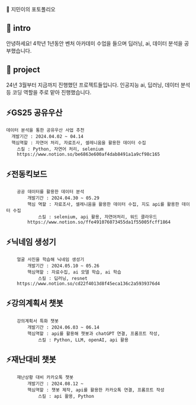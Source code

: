 

<!--## Hi there 👋
**jiminnnnnn/jiminnnnnn** is a ✨ _special_ ✨ repository because its `README.md` (this file) appears on your GitHub profile.

Here are some ideas to get you started:

- 🔭 I’m currently working on ...
- 🌱 I’m currently learning ...
- 👯 I’m looking to collaborate on ...
- 🤔 I’m looking for help with ...
- 💬 Ask me about ...
- 📫 How to reach me: ...
- 😄 Pronouns: ...
- ⚡ Fun fact: ...
-->

💬 지민이의 포토폴리오

## 👋 intro
안녕하세요! 4학년 1년동안 벤처 아카데미 수업을 들으며 딥러닝, ai, 데이터 분석을 공부했습니다.

## 🌱 project
24년 3월부터 지금까지 진행했던 프로젝트들입니다. 인공지능 ai, 딥러닝, 데이터 분석 등 코딩 역할을 주로 맡아 진행했습니다.

## ⚡GS25 공유우산
    데이터 분석을 통한 공유우산 사업 추천
      개발기간 : 2024.04.02 ~ 04.14
      핵심역할 : 자연어 처리, 자료조사, 셀레니움을 활용한 데이터 수집
        스킬 : Python, 자연어 처리, selenium
		https://www.notion.so/be6863e600af4dab8491a1a9cf98c165

## ⚡전동킥보드
		공공 데이터를 활용한 데이터 분석
			개발기간 : 2024.04.30 ~ 05.29
			핵심 역할 : 자료조사, 셀레니움을 활용한 데이터 수집, 지도 api를 활용한 데이터 수집
				스킬 : selenium, api 활용, 자연어처리, 워드 클라우드
    		https://www.notion.so/ffe491076073455da1f55005fcff1864

## ⚡닉네임 생성기
		얼굴 사진을 학습해 닉네임 생성기
			개발기간 : 2024.05.10 ~ 05.26
			핵심역할 : 자료수집, ai 모델 학습, ai 학습
				스킬 : 딥러닝, resnet 
		https://www.notion.so/cd22f4013d8f45eca136c2a5939376d4
## ⚡강의계획서 챗봇
		강의계획서 특화 챗봇
			개발기간 : 2024.06.03 ~ 06.14
			핵심역할 : api를 활용해 챗봇과 chatGPT 연결, 프롬프트 작성,  
				스킬 : Python, LLM, openAI, api 활용
    
## ⚡재난대비 챗봇
		재난상황 대비 카카오톡 챗봇
			개발기간 : 2024.08.12 ~ 
			핵심역할 : 챗봇 제작, api를 활용한 카카오톡 연결, 프롬프트 작성
				스킬 : api 활용, Python
